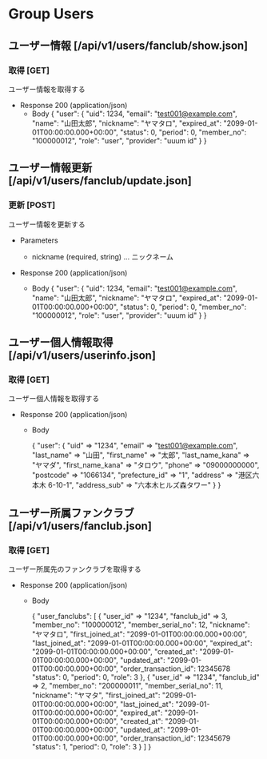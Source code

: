 # Group Users

## ユーザー情報 [/api/v1/users/fanclub/show.json]

### 取得 [GET]
ユーザー情報を取得する

+ Response 200 (application/json)
  + Body
    {
      "user": {
        "uid": 1234,
        "email": "test001@example.com",
        "name": "山田太郎",
        "nickname": "ヤマタロ",
        "expired_at": "2099-01-01T00:00:00.000+00:00",
        "status": 0,
        "period": 0,
        "member_no": "100000012",
        "role": "user",
        "provider": "uuum id"
      }
    }

## ユーザー情報更新 [/api/v1/users/fanclub/update.json]

### 更新 [POST]
ユーザー情報を更新する

+ Parameters
  + nickname (required, string) ... ニックネーム

+ Response 200 (application/json)
  + Body
    {
      "user": {
        "uid": 1234,
        "email": "test001@example.com",
        "name": "山田太郎",
        "nickname": "ヤマタロ",
        "expired_at": "2099-01-01T00:00:00.000+00:00",
        "status": 0,
        "period": 0,
        "member_no": "100000012",
        "role": "user",
        "provider": "uuum id"
      }
    }

## ユーザー個人情報取得 [/api/v1/users/userinfo.json]

### 取得 [GET]
ユーザー個人情報を取得する

+ Response 200 (application/json)

  + Body

    {
      "user":
        {
          "uid" => "1234",
          "email" => "test001@example.com",
          "last_name" => "山田",
          "first_name" => "太郎",
          "last_name_kana" => "ヤマダ",
          "first_name_kana" => "タロウ",
          "phone" => "09000000000",
          "postcode" => "1066134",
          "prefecture_id" => "1",
          "address" => "港区六本木 6-10-1",
          "address_sub" => "六本木ヒルズ森タワー"
        }
    }

## ユーザー所属ファンクラブ [/api/v1/users/fanclub.json]

### 取得 [GET]
ユーザー所属先のファンクラブを取得する

+ Response 200 (application/json)

  + Body

    {
      "user_fanclubs": [
        {
          "user_id" => "1234",
          "fanclub_id" => 3,
          "member_no": "100000012",
          "member_serial_no": 12,
          "nickname": "ヤマタロ",
          "first_joined_at": "2099-01-01T00:00:00.000+00:00",
          "last_joined_at": "2099-01-01T00:00:00.000+00:00",
          "expired_at": "2099-01-01T00:00:00.000+00:00",
          "created_at": "2099-01-01T00:00:00.000+00:00",
          "updated_at": "2099-01-01T00:00:00.000+00:00",
          "order_transaction_id": 12345678
          "status": 0,
          "period": 0,
          "role": 3
        },
        {
          "user_id" => "1234",
          "fanclub_id" => 2,
          "member_no": "200000011",
          "member_serial_no": 11,
          "nickname": "ヤマタ",
          "first_joined_at": "2099-01-01T00:00:00.000+00:00",
          "last_joined_at": "2099-01-01T00:00:00.000+00:00",
          "expired_at": "2099-01-01T00:00:00.000+00:00",
          "created_at": "2099-01-01T00:00:00.000+00:00",
          "updated_at": "2099-01-01T00:00:00.000+00:00",
          "order_transaction_id": 12345679
          "status": 1,
          "period": 0,
          "role": 3
        }
      ]
    }


